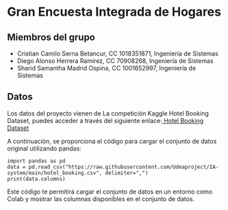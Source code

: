 # Gran Encuesta Integrada de Hogares

## Miembros del grupo

- Cristian Camilo Serna Betancur, CC 1018351871, Ingeniería de Sistemas
- Diego Alonso Herrera Ramírez, CC 70908268, Ingeniería de Sistemas
- Sharid Samantha Madrid Ospina, CC 1001652997, Ingeniería de Sistemas

## Datos
Los datos del proyecto vienen de La competición Kaggle Hotel Booking Dataset, puedes acceder a través del siguiente enlace:[ Hotel Booking Dataset](https://www.kaggle.com/datasets/saadharoon27/hotel-booking-dataset)

A continuación, se proporciona el código para cargar el conjunto de datos original utilizando pandas:


    import pandas as pd
    data = pd.read_csv("https://raw.githubusercontent.com/Udeaproject/IA-system/main/hotel_booking.csv", delimiter=",")
    print(data.columns)

Este código te permitirá cargar el conjunto de datos en un entorno como Colab y mostrar las columnas disponibles en el conjunto de datos.
